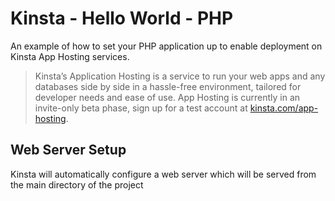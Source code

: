 # Kinsta - Hello World - PHP
An example of how to set your PHP application up to enable deployment on Kinsta App Hosting services.

> Kinsta’s Application Hosting is a service to run your web apps and any databases side by side in a hassle-free environment, tailored for developer needs and ease of use. App Hosting is currently in an invite-only beta phase, sign up for a test account at [kinsta.com/app-hosting](https://kinsta.com/app-hosting).

## Web Server Setup
Kinsta will automatically configure a web server which will be served from the main directory of the project